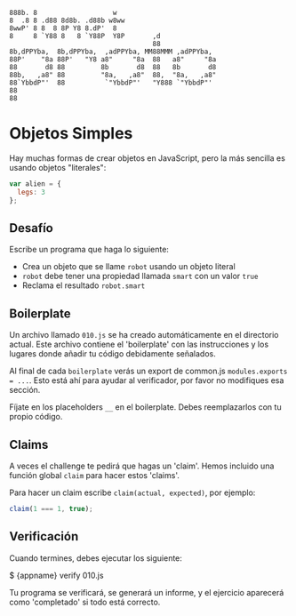 ```
888b. 8                   w   
8  .8 8 .d88 8d8b. .d88b w8ww
8wwP' 8 8  8 8P Y8 8.dP'  8   
8     8 `Y88 8   8 `Y88P  Y8P       ,d
                                    88
8b,dPPYba,  8b,dPPYba,  ,adPPYba, MM88MMM ,adPPYba,
88P'    "8a 88P'   "Y8 a8"     "8a  88   a8"     "8a
88       d8 88         8b       d8  88   8b       d8
88b,   ,a8" 88         "8a,   ,a8"  88,  "8a,   ,a8"
88`YbbdP"'  88          `"YbbdP"'   "Y888 `"YbbdP"'
88
88
```

Objetos Simples
===============

Hay muchas formas de crear objetos en JavaScript, pero la más sencilla es usando
objetos "literales":

```js
var alien = {
  legs: 3
};
```

Desafío
-------

Escribe un programa que haga lo siguiente:

- Crea un objeto que se llame `robot` usando un objeto literal
- `robot` debe tener una propiedad llamada `smart` con un valor `true`
- Reclama el resultado `robot.smart`

Boilerplate
-----------

Un archivo llamado `010.js` se ha creado automáticamente en el directorio
actual. Este archivo contiene el 'boilerplate' con las instrucciones y los
lugares donde añadir tu código debidamente señalados.

Al final de cada `boilerplate` verás un export de common.js
`modules.exports = ...`. Esto está ahí para ayudar al verificador, por favor no
modifiques esa sección.

Fíjate en los placeholders `__` en el boilerplate. Debes reemplazarlos con tu
propio código.

Claims
-----

A veces el challenge te pedirá que hagas un 'claim'. Hemos incluido una función
global `claim` para hacer estos 'claims'.

Para hacer un claim escribe `claim(actual, expected)`, por ejemplo:

```js
claim(1 === 1, true);
```

Verificación
------

Cuando termines, debes ejecutar los siguiente:

$ {appname} verify 010.js

Tu programa se verificará, se generará un informe, y el ejercicio aparecerá como
'completado' si todo está correcto.

